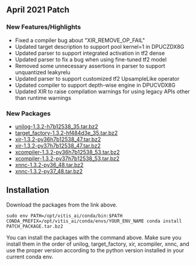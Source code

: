 ## April 2021 Patch
### New Features/Highlights
- Fixed a compiler bug about "XIR_REMOVE_OP_FAIL"
- Updated target description to support pool kernel=1 in DPUCZDX8G
- Updated parser to support integrated activation in tf2 dense
- Updated parser to fix a bug when using fine-tuned tf2 model
- Removed some unnecessary assertions in parser to support unquantized leakyrelu
- Updated parser to support customized tf2 UpsampleLike operator
- Updated compiler to support depth-wise engine in DPUCVDX8G
- Updated XIR to raise compilation warnings for using legacy APIs other than runtime warnings

### New Packages
- [unilog-1.3.2-h7b12538_35.tar.bz2](https://www.xilinx.com/bin/public/openDownload?filename=unilog-1.3.2-h7b12538_35.tar.bz2)
- [target_factory-1.3.2-hf484d3e_35.tar.bz2](https://www.xilinx.com/bin/public/openDownload?filename=target_factory-1.3.2-hf484d3e_35.tar.bz2) 
- [xir-1.3.2-py36h7b12538_47.tar.bz2](https://www.xilinx.com/bin/public/openDownload?filename=xir-1.3.2-py36h7b12538_47.tar.bz2)
- [xir-1.3.2-py37h7b12538_47.tar.bz2](https://www.xilinx.com/bin/public/openDownload?filename=xir-1.3.2-py37h7b12538_47.tar.bz2)
- [xcompiler-1.3.2-py36h7b12538_53.tar.bz2](https://www.xilinx.com/bin/public/openDownload?filename=xcompiler-1.3.2-py36h7b12538_53.tar.bz2)
- [xcompiler-1.3.2-py37h7b12538_53.tar.bz2](https://www.xilinx.com/bin/public/openDownload?filename=xcompiler-1.3.2-py37h7b12538_53.tar.bz2)
- [xnnc-1.3.2-py36_48.tar.bz2](https://www.xilinx.com/bin/public/openDownload?filename=xnnc-1.3.2-py36_48.tar.bz)
- [xnnc-1.3.2-py37_48.tar.bz2](https://www.xilinx.com/bin/public/openDownload?filename=xnnc-1.3.2-py37_48.tar.bz2)

## Installation
Download the packages from the link above. 
```
sudo env PATH=/opt/vitis_ai/conda/bin:$PATH CONDA_PREFIX=/opt/vitis_ai/conda/envs/YOUR_ENV_NAME conda install PATCH_PACKAGE.tar.bz2
```
You can install the packages with the command above. Make sure you install them in the order of unilog, target_factory, xir, xcompiler, xnnc, and use the proper version according to the python version installed in your current conda env.
